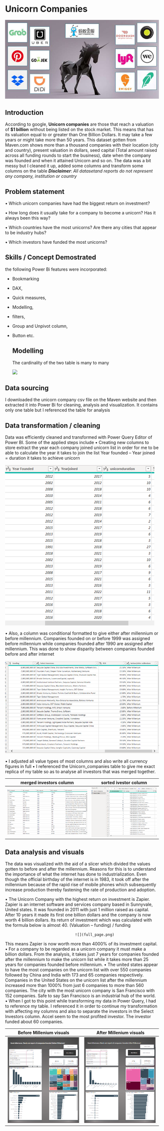 # Unicorn Companies

![](unicorn.jpg)

## Introduction 

According to google, **Unicorn companies** are those that reach a valuation of **$1 billion** without being listed on the stock market. This means that has its valuation equal to or greater than One Billion Dollars. It may take a few years or might take more than 50 years. This dataset gotten from Maven.com shows more than a thousand companies with their location (city and country), present valuation in dollars, seed capital (Total amount raised across all funding rounds to start the business), date when the company was founded and when it attained Unicorn and so on. The data was a bit messy but I cleaned it up, added some columns and transform some columns on the table 
**_Disclaimer_**: _All datasetand reports do not represent any company, institution or country_

## Problem statement

•	Which unicorn companies have had the biggest return on investment?

•	How long does it usually take for a company to become a unicorn? Has it always been this way?

•	Which countries have the most unicorns? Are there any cities that appear to be industry hubs?

•	Which investors have funded the most unicorns?

## Skills / Concept Demostrated

the following Power Bi features were incorporated:
- Bookmarking
- DAX,
- Quick measures,
- Modelling,
- filters,
- Group and Unpivot column,
- Button etc.


  ## Modelling

  The cardinality of the two table is many to many

  ![](model.png)


## Data sourcing

I downloaded the unicorn company csv file on the Maven website and then extracted it into Power Bi for cleaning, analysis and visualization.
It contains only one table but I referenced the table for analysis

## Data transformation / cleaning
Data was efficiently cleaned and transformed with Power Query Editor of Power BI. Some of the applied steps include
•	Creating new columns to store extract the year each company joined unicorn list in order for me to be able to calculate the year it takes to join the list 
Year founded – Year joined = duration it takes to achieve unicorn

  ![](duration.png)
  
•	Also, a column was conditional formatted to give either after millennium or before millennium. Companies founded on or before 1999 was assigned before millennium while companies founded after 1990 are assigned after millennium. This was done to show disparity between companies founded before and after internet

 ![](before_mille.png)

•	I adjusted all value types of most columns and also write all currency figures in full
•	I referenced the Unicorn_companies table to give me exact replica of my table so as to analyse all investors that was merged together.

merged investors column            |      sorted ivestor column          
:---------------------------------:|:---------------------------------:
![](initial.png)                   |      ![](investors.png)                                         

## Data analysis and visuals

The data was visualized with the aid of a slicer which divided the values gotten to before and after the millennium. Reasons for this is to understand the importance of what the internet has done to industrialization. Even though the official birthday of the internet is in 1983, it took off after the millennium because of the rapid rise of mobile phones which subsequently increase production thereby fastening the rate of production and adoption.

•	The Unicorn Company with the highest return on investment is Zapier. Zapier is an internet software and services company based in Sunnyvale, United states. It was founded in 2011 with just 1 million raised as capital. After 10 years it made its first one billion dollars and the company is now worth 4 billion dollars. Its return of investment which was calculated with the formula below is almost 40. 
                                    (Valuation – funding) / funding

                                    ![](full_page.png)  
                                    
This means Zapier is now worth more than 4000% of its investment capital.
•	For a company to be regarded as a unicorn company it must make a billion dollars. From the analysis, it takes just 7 years for companies founded after the millennium to make the unicorn list while it takes more than 25 years for companies founded before millennium. 
•	The united states appear to have the most companies on the unicorn list with over 550 companies followed by China and India with 173 and 65 companies respectively. Companies in the United States on the unicorn list after the millennium increased more than 1000% from just 6 companies to more than 560 companies. The city with the most unicorn company is San Francisco with 152 companies. Safe to say San Francisco is an industrial hub of the world.
•	When I got to this point while transforming my data in Power Query, I had to reference my table. I referenced it in order to continue my transformation with affecting my columns and also to separate the investors in the Select Investors column. Accel seem to the most profited investor. The investor funded about 60 companies. 

Before Millenium visuals           |      After Millenium visuals          
:---------------------------------:|:---------------------------------:
![](before_millennium.png)         |      ![](after_millennium.png)                                         
